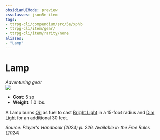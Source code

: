 ```yaml
---
obsidianUIMode: preview
cssclasses: json5e-item
tags:
- ttrpg-cli/compendium/src/5e/xphb
- ttrpg-cli/item/gear/
- ttrpg-cli/item/rarity/none
aliases: 
- "Lamp"
---
```

# Lamp
*Adventuring gear*  
![](Mechanics/items/img/lamp.webp#right)

- **Cost**: 5 sp
- **Weight**: 1.0 lbs.

A Lamp burns [Oil](Mechanics/items/oil-xphb.md) as fuel to cast [Bright Light](Mechanics/rules/variant-rules/bright-light-xphb.md) in a 15-foot radius and [Dim Light](Mechanics/rules/variant-rules/dim-light-xphb.md) for an additional 30 feet.

*Source: Player's Handbook (2024) p. 226. Available in the Free Rules (2024)*